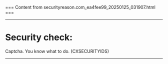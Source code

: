=== Content from securityreason.com_ea4fee99_20250125_031907.html ===


---

# Security check:

Captcha. You know what to do. (CXSECURITYIDS)

---


